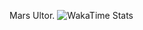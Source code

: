 Mars Ultor.
![WakaTime Stats](https://github-readme-stats.vercel.app/api/wakatime?username=w2sg-arnav)
